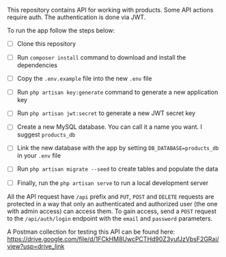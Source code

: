 This repository contains API for working with products. Some API actions require auth. The authentication is done via JWT.

To run the app follow the steps below:

- [ ] Clone this repository
- [ ] Run `composer install` command to download and install the dependencies
- [ ] Copy the `.env.example` file into the new `.env` file
- [ ] Run `php artisan key:generate` command to generate a new application key
- [ ] Run  `php artisan jwt:secret` to generate a new JWT secret key
- [ ] Create a new MySQL database. You can call it a name you want. I suggest `products_db`
- [ ] Link the new database with the app by setting `DB_DATABASE=products_db` in your  `.env` file
- [ ] Run `php artisan migrate --seed` to create tables and populate the data
- [ ] Finally, run the `php artisan serve` to run a local development server


All the API request have `/api` prefix and `PUT`, `POST` and `DELETE` requests are protected in a way that only an authenticated and authorized user (the one with admin access) can access them. To gain access, send a `POST` request to the `/api/auth/login` endpoint with the `email` and `password` parameters.

A Postman collection for testing this API can be found here: https://drive.google.com/file/d/1FCkHM8UwcPCTHd90Z3yufJzVbsF2GRaj/view?usp=drive_link
